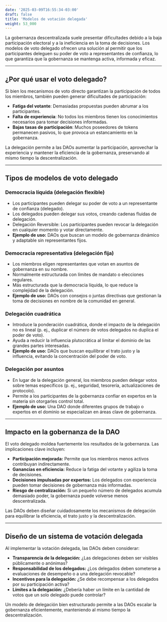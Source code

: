 ```yaml
---
date: '2025-03-09T16:55:34-03:00'
draft: false
title: 'Modelos de votación delegada'
weight: 53_000
---
```


La gobernanza descentralizada suele presentar dificultades debido a la baja participación electoral y a la ineficiencia en la toma de decisiones. Los modelos de voto delegado ofrecen una solución al permitir que los participantes deleguen su poder de voto a representantes de confianza, lo que garantiza que la gobernanza se mantenga activa, informada y eficaz.

---

## **¿Por qué usar el voto delegado?**

Si bien los mecanismos de voto directo garantizan la participación de todos los miembros, también pueden generar dificultades de participación:

- **Fatiga del votante**: Demasiadas propuestas pueden abrumar a los participantes.
- **Falta de experiencia**: No todos los miembros tienen los conocimientos necesarios para tomar decisiones informadas.
- **Bajas tasas de participación**: Muchos poseedores de tokens permanecen pasivos, lo que provoca un estancamiento en la gobernanza.

La delegación permite a las DAOs aumentar la participación, aprovechar la experiencia y mantener la eficiencia de la gobernanza, preservando al mismo tiempo la descentralización.

---

## **Tipos de modelos de voto delegado**

### **Democracia líquida (delegación flexible)**
- Los participantes pueden delegar su poder de voto a un representante de confianza (delegado).
- Los delegados pueden delegar sus votos, creando cadenas fluidas de delegación.
- Delegación Reversible: Los participantes pueden revocar la delegación en cualquier momento y votar directamente.
- **Ejemplo de uso:** DAOs que buscan un modelo de gobernanza dinámico y adaptable sin representantes fijos.

### **Democracia representativa (delegación fija)**
- Los miembros eligen representantes que votan en asuntos de gobernanza en su nombre.
- Normalmente estructurada con límites de mandato o elecciones regulares.
- Más estructurada que la democracia líquida, lo que reduce la complejidad de la delegación.
- **Ejemplo de uso:** DAOs con consejos o juntas directivas que gestionan la toma de decisiones en nombre de la comunidad en general.

### **Delegación cuadrática**
- Introduce la ponderación cuadrática, donde el impacto de la delegación no es lineal (p. ej., duplicar el número de votos delegados no duplica el poder de voto).
- Ayuda a reducir la influencia plutocrática al limitar el dominio de las grandes partes interesadas.
- **Ejemplo de uso:** DAOs que buscan equilibrar el trato justo y la influencia, evitando la concentración del poder de voto.

### **Delegación por asuntos**
- En lugar de la delegación general, los miembros pueden delegar votos sobre temas específicos (p. ej., seguridad, tesorería, actualizaciones de protocolo).
- Permite a los participantes de la gobernanza confiar en expertos en la materia sin otorgarles control total.
- **Ejemplo de uso:** Una DAO donde diferentes grupos de trabajo o expertos en el dominio se especializan en áreas clave de gobernanza.

---

## **Impacto en la gobernanza de la DAO**

El voto delegado moldea fuertemente los resultados de la gobernanza. Las implicaciones clave incluyen:

- **Participación mejorada:** Permite que los miembros menos activos contribuyan indirectamente.
- **Ganancias en eficiencia:** Reduce la fatiga del votante y agiliza la toma de decisiones.
- **Decisiones impulsadas por expertos:** Los delegados con experiencia pueden tomar decisiones de gobernanza más informadas.
- **Riesgo de centralización:** Si un pequeño número de delegados acumula demasiado poder, la gobernanza puede volverse menos descentralizada.

Las DAOs deben diseñar cuidadosamente los mecanismos de delegación para equilibrar la eficiencia, el trato justo y la descentralización.

---

## **Diseño de un sistema de votación delegada**

Al implementar la votación delegada, las DAOs deben considerar:

- **Transparencia de la delegación:** ¿Las delegaciones deben ser visibles públicamente o anónimas?
- **Responsabilidad de los delegados:** ¿Los delegados deben someterse a evaluaciones de desempeño o a una delegación revocable?
- **Incentivos para la delegación:** ¿Se debe recompensar a los delegados por su participación activa? 
- **Límites a la delegación:** ¿Debería haber un límite en la cantidad de votos que un solo delegado puede controlar?

Un modelo de delegación bien estructurado permite a las DAOs escalar la gobernanza eficientemente, manteniendo al mismo tiempo la descentralización.